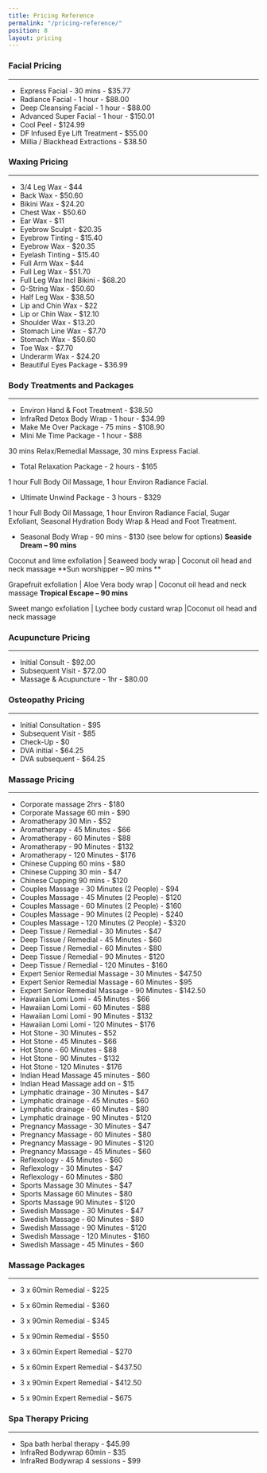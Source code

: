 ```yaml
---
title: Pricing Reference
permalink: "/pricing-reference/"
position: 8
layout: pricing
---
```


### Facial Pricing

---

- Express Facial - 30 mins - $35.77
- Radiance Facial - 1 hour - $88.00
- Deep Cleansing Facial - 1 hour - $88.00
- Advanced Super Facial - 1 hour - $150.01
- Cool Peel - $124.99
- DF Infused Eye Lift Treatment - $55.00
- Millia / Blackhead Extractions - $38.50

### Waxing Pricing

---

- 3/4 Leg Wax - \$44
- Back Wax - \$50.60
- Bikini Wax - \$24.20
- Chest Wax - \$50.60
- Ear Wax - \$11
- Eyebrow Sculpt - \$20.35
- Eyebrow Tinting - \$15.40
- Eyebrow Wax - \$20.35
- Eyelash Tinting - \$15.40
- Full Arm Wax - \$44
- Full Leg Wax - \$51.70
- Full Leg Wax Incl Bikini - \$68.20
- G-String Wax - \$50.60
- Half Leg Wax - \$38.50
- Lip and Chin Wax - \$22
- Lip or Chin Wax - \$12.10
- Shoulder Wax - \$13.20
- Stomach Line Wax - \$7.70
- Stomach Wax - \$50.60
- Toe Wax - \$7.70
- Underarm Wax - \$24.20
- Beautiful Eyes Package - \$36.99

### Body Treatments and Packages

---

- Environ Hand & Foot Treatment - \$38.50
- InfraRed Detox Body Wrap - 1 hour - \$34.99
- Make Me Over Package - 75 mins - \$108.90
- Mini Me Time Package - 1 hour - \$88

30 mins Relax/Remedial Massage, 30 mins Express Facial.
- Total Relaxation Package - 2 hours - \$165

1 hour Full Body Oil Massage, 1 hour Environ Radiance Facial.
- Ultimate Unwind Package - 3 hours - \$329

 1 hour Full Body Oil Massage, 1 hour Environ Radiance Facial, Sugar Exfoliant, Seasonal Hydration Body Wrap & Head and Foot Treatment.

- Seasonal Body Wrap - 90 mins - \$130 (see below for options)
  **Seaside Dream – 90 mins**

Coconut and lime exfoliation | Seaweed body wrap | Coconut oil head and neck massage
  **Sun worshipper – 90 mins **

Grapefruit exfoliation | Aloe Vera body wrap | Coconut oil head and neck massage
  **Tropical Escape – 90 mins**

Sweet mango exfoliation | Lychee body custard wrap |Coconut oil head and neck massage

### Acupuncture Pricing

---

- Initial Consult - $92.00
- Subsequent Visit - $72.00
- Massage & Acupuncture - 1hr - $80.00

### Osteopathy Pricing

---

- Initial Consultation - \$95
- Subsequent Visit - \$85
- Check-Up - \$0
- DVA initial - \$64.25
- DVA subsequent - \$64.25

### Massage Pricing

---

- Corporate massage 2hrs - \$180
- Corporate Massage 60 min - \$90
- Aromatherapy 30 Min - \$52
- Aromatherapy - 45 Minutes - \$66
- Aromatherapy - 60 Minutes - \$88
- Aromatherapy - 90 Minutes - \$132
- Aromatherapy - 120 Minutes - \$176
- Chinese Cupping 60 mins - \$80
- Chinese Cupping 30 min - \$47
- Chinese Cupping 90 mins - \$120
- Couples Massage - 30 Minutes (2 People) - \$94
- Couples Massage - 45 Minutes (2 People) - \$120
- Couples Massage - 60 Minutes (2 People) - \$160
- Couples Massage - 90 Minutes (2 People) - \$240
- Couples Massage - 120 Minutes (2 People) - \$320
- Deep Tissue / Remedial - 30 Minutes - \$47
- Deep Tissue / Remedial - 45 Minutes - \$60
- Deep Tissue / Remedial - 60 Minutes - \$80
- Deep Tissue / Remedial - 90 Minutes - \$120
- Deep Tissue / Remedial - 120 Minutes - \$160
- Expert Senior Remedial Massage - 30 Minutes - \$47.50
- Expert Senior Remedial Massage - 60 Minutes - \$95
- Expert Senior Remedial Massage - 90 Minutes - \$142.50
- Hawaiian Lomi Lomi - 45 Minutes - \$66
- Hawaiian Lomi Lomi - 60 Minutes - \$88
- Hawaiian Lomi Lomi - 90 Minutes - \$132
- Hawaiian Lomi Lomi - 120 Minutes - \$176
- Hot Stone - 30 Minutes - \$52
- Hot Stone - 45 Minutes - \$66
- Hot Stone - 60 Minutes - \$88
- Hot Stone - 90 Minutes - \$132
- Hot Stone - 120 Minutes - \$176
- Indian Head Massage 45 minutes - \$60
- Indian Head Massage add on - \$15
- Lymphatic drainage - 30 Minutes - \$47
- Lymphatic drainage - 45 Minutes - \$60
- Lymphatic drainage - 60 Minutes - \$80
- Lymphatic drainage - 90 Minutes - \$120
- Pregnancy Massage - 30 Minutes - \$47
- Pregnancy Massage - 60 Minutes - \$80
- Pregnancy Massage - 90 Minutes - \$120
- Pregnancy Massage - 45 Minutes - \$60
- Reflexology - 45 Minutes - \$60
- Reflexology - 30 Minutes - \$47
- Reflexology - 60 Minutes - \$80
- Sports Massage 30 Minutes - \$47
- Sports Massage 60 Minutes - \$80
- Sports Massage 90 Minutes - \$120
- Swedish Massage - 30 Minutes - \$47
- Swedish Massage - 60 Minutes - \$80
- Swedish Massage - 90 Minutes - \$120
- Swedish Massage - 120 Minutes - \$160
- Swedish Massage - 45 Minutes - \$60

### Massage Packages

---

- 3 x 60min Remedial - \$225
- 5 x 60min Remedial - \$360
- 3 x 90min Remedial - \$345
- 5 x 90min Remedial - \$550

- 3 x 60min Expert Remedial - \$270
- 5 x 60min Expert Remedial - \$437.50
- 3 x 90min Expert Remedial - \$412.50
- 5 x 90min Expert Remedial - \$675

### Spa Therapy Pricing

---

- Spa bath herbal therapy - \$45.99
- InfraRed Bodywrap 60min - \$35
- InfraRed Bodywrap 4 sessions - \$99
